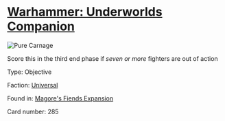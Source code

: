 # [Warhammer: Underworlds Companion](https://guidokessels.github.io/wh-underworlds)

  

![Pure Carnage](https://warhammerunderworlds.com/wp-content/uploads/sites/6/2018/03/285_ENG.png)

Score this in the third end phase if <i>seven or more</i> fighters are out of action

Type: Objective

Faction: [Universal](https://guidokessels.github.io/wh-underworlds/factions/universal)

Found in: [Magore's Fiends Expansion](https://guidokessels.github.io/wh-underworlds/locations/magores-fiends-expansion)

Card number: 285
